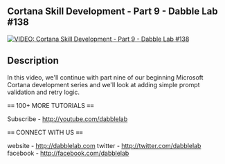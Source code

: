 Cortana Skill Development - Part 9 - Dabble Lab #138
---

[![VIDEO: Cortana Skill Development - Part 9 - Dabble Lab #138](http://img.youtube.com/vi/dcB9mwaor7I/sddefault.jpg)](https://youtu.be/dcB9mwaor7I)

## Description

In this video, we'll continue with part nine of our beginning Microsoft Cortana development series and we'll look at adding simple prompt validation and retry logic.

≡≡ 100+ MORE TUTORIALS  ≡≡

Subscribe - http://youtube.com/dabblelab

≡≡ CONNECT WITH US  ≡≡

website - http://dabblelab.com
twitter - http://twitter.com/dabblelab
facebook - http://facebook.com/dabblelab